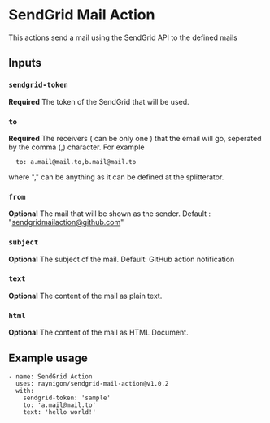 # SendGrid Mail Action

This actions send a mail using the SendGrid API to the defined mails

## Inputs

### `sendgrid-token`

**Required** The token of the SendGrid that will be used.

### `to`

**Required** The receivers ( can be only one ) that the email will go, seperated by the comma (,) character. For example
```
  to: a.mail@mail.to,b.mail@mail.to
``` 
where "," can be anything as it can be defined at the splitterator.

### `from`

**Optional** The mail that will be shown as the sender. Default : "sendgridmailaction@github.com"

### `subject`

**Optional** The subject of the mail. Default: GitHub action notification

### `text`

**Optional** The content of the mail as plain text.

### `html`

**Optional** The content of the mail as HTML Document.


## Example usage
```
- name: SendGrid Action
  uses: raynigon/sendgrid-mail-action@v1.0.2
  with:
    sendgrid-token: 'sample'
    to: 'a.mail@mail.to'
    text: 'hello world!'
```
